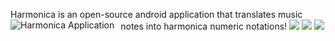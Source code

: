 Harmonica is an open-source android application that translates music notes into harmonica numeric notations!
<img src="1.jpg"
     alt="Harmonica Application"
     style="float: left; margin-right: 10px; height:100px width:50px" />
  ![](2.jpg)
   ![](3.jpg)
    ![](4.jpg)
